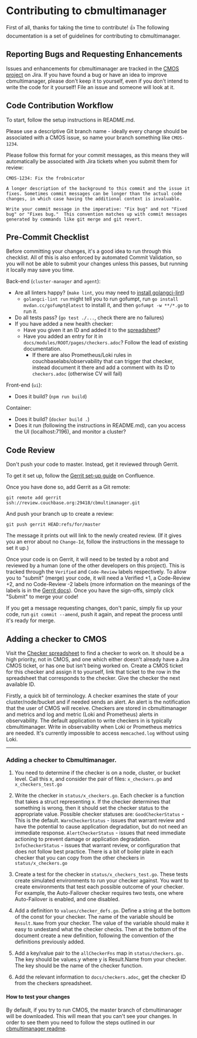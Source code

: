 # Contributing to cbmultimanager

First of all, thanks for taking the time to contribute! 👍 The following documentation is a set of guidelines for contributing to cbmultimanager.

## Reporting Bugs and Requesting Enhancements

Issues and enhancements for cbmultimanager are tracked in the [CMOS project](https://issues.couchbase.com/browse/CMOS) on Jira. If you have found a bug or have an idea to improve cbmultimanager, please don't keep it to yourself, even if you don't intend to write the code for it yourself! File an issue and someone will look at it.

## Code Contribution Workflow

To start, follow the setup instructions in README.md.

Please use a descriptive Git branch name - ideally every change should be associated with a CMOS issue, so name your branch something like `CMOS-1234`.

Please follow this format for your commit messages, as this means they will automatically be associated with Jira tickets when you submit them for review:

```
CMOS-1234: Fix the frobnicator

A longer description of the background to this commit and the issue it fixes. Sometimes commit messages can be longer than the actual code changes, in which case having the additional context is invaluable.

Write your commit message in the imperative: "Fix bug" and not "Fixed bug" or "Fixes bug."  This convention matches up with commit messages generated by commands like git merge and git revert.
```

## Pre-Commit Checklist

Before committing your changes, it's a good idea to run through this checklist. All of this is also enforced by automated Commit Validation, so you will not be able to submit your changes unless this passes, but running it locally may save you time.

Back-end (`cluster-manager` and `agent`):

* Are all linters happy? (`make lint`, you may need to [install golangci-lint](https://golangci-lint.run/usage/install/#local-installation))
  * `golangci-lint run` might tell you to run gofumpt, run `go install mvdan.cc/gofumpt@latest` to install it, and then `gofumpt -w **/*.go` to run it.
* Do all tests pass? (`go test ./...`, check there are no failures)
* If you have added a new health checker:
  * Have you given it an ID and added it to the [spreadsheet](https://docs.google.com/spreadsheets/d/15ylgauQTtPyxklesgcmxsDJYUrQhGVcK3AaDtj1BpNQ/edit#gid=0)?
  * Have you added an entry for it in `docs/modules/ROOT/pages/checkers.adoc`? Follow the lead of existing documentation.
    * If there are also Prometheus/Loki rules in couchbaselabs/observability that can trigger that checker, instead document it there and add a comment with its ID to `checkers.adoc` (otherwise CV will fail)

Front-end (`ui`):

* Does it build? (`npm run build`)

Container:

* Does it build? (`docker build .`)
* Does it run (following the instructions in README.md), can you access the UI (localhost:7196), and monitor a cluster?

## Code Review

Don't push your code to master. Instead, get it reviewed through Gerrit.

To get it set up, follow the [Gerrit set-up guide](https://hub.internal.couchbase.com/confluence/display/CR/Contributing+Changes+via+Gerrit) on Confluence.

Once you have done so, add Gerrit as a Git remote:

```
git remote add gerrit ssh://review.couchbase.org:29418/cbmultimanager.git
```

And push your branch up to create a review:

```
git push gerrit HEAD:refs/for/master
```

The message it prints out will link to the newly created review. (If it gives you an error about no `Change-Id`, follow the instructions in the message to set it up.)

Once your code is on Gerrit, it will need to be tested by a robot and reviewed by a human (one of the other developers on this project). This is tracked through the `Verified` and `Code-Review` labels respectively. To allow you to "submit" (merge) your code, it will need a Verified +1, a Code-Review +2, and no Code-Review -2 labels (more information on the meanings of the labels is in the [Gerrit docs](https://gerrit-review.googlesource.com/Documentation/config-labels.html)). Once you have the sign-offs, simply click "Submit" to merge your code!

If you get a message requesting changes, don't panic, simply fix up your code, run `git commit --amend`, push it again, and repeat the process until it's ready for merge.

## Adding a checker to CMOS

Visit the [Checker spreadsheet](https://docs.google.com/spreadsheets/d/15ylgauQTtPyxklesgcmxsDJYUrQhGVcK3AaDtj1BpNQ/edit#gid=0) to find a checker to work on. It should be a high priority, not in CMOS, and one which either doesn't already have a Jira CMOS ticket, or has one but isn't being worked on. Create a CMOS ticket for this checker and assign it to yourself, link that ticket to the row in the spreadsheet that corresponds to the checker. Give the checker the next available ID.

Firstly, a quick bit of terminology. A checker examines the state of your cluster/node/bucket and if needed sends an alert. An alert is the notification that the user of CMOS will receive. Checkers are stored in cbmultimanager and metrics and log and metric (Loki and Prometheus) alerts in observability. The default application to write checkers in is typically cbmultimanager. Write in observability when Loki or Prometheus metrics are needed. It's currently impossible to access `memcached.log` without using Loki.

---

### Adding a checker to Cbmultimanager.

1. You need to determine if the checker is on a node, cluster, or bucket level. Call this x, and consider the pair of files:
	`x_checkers.go` and `x_checkers_test.go`


2. Write the checker in `status/x_checkers.go`. Each checker is a function that takes a struct representing x. If the checker determines that something is wrong, then it should set the checker status to the appropriate value. Possible checker statuses are:
	`GoodCheckerStatus` - This is the default.
	`WarnCheckerStatus` - issues that warrant review and have the potential to cause application degradation, but do not need an immediate response.
	`AlertCheckerStatus` - issues that need immediate actioning to prevent damage or application degradation.
	`InfoCheckerStatus` - issues that warrant review, or configuration that does not follow best practice.
	There is a bit of boiler plate in each checker that you can copy from the other checkers in `status/x_checkers.go`


3. Create a test for the checker in `status/x_checkers_test.go`. These tests create simulated environments to run your checker against. You want to create environments that test each possible outcome of your checker. For example, the Auto-Failover checker requires two tests, one where Auto-Failover is enabled, and one disabled.


4. Add a definition to `values/checker_defs.go`. Define a string at the bottom of the const for your checker. The name of the variable should be `Result.Name` from your checker. The value of the variable should make it easy to undestand what the checker checks. Then at the bottom of the document create a new definition, following the convention of the definitions previously added.


5. Add a key/value pair to the `allCheckerFns` map in `status/checkers.go.` The key should be values.y where y is Result.Name from your checker. The key should be the name of the checker function.


6. Add the relevant information to `docs/checkers.adoc`, get the checker ID from the checkers spreadsheet.


#### How to test your changes

By default, if you try to run CMOS, the master branch of cbmultimanager will be downloaded. This will mean that you can't see your changes. In order to see them you need to follow the steps outlined in our [cbmultimanager readme](https://github.com/couchbaselabs/workbench-prototype/blob/master/README.md).